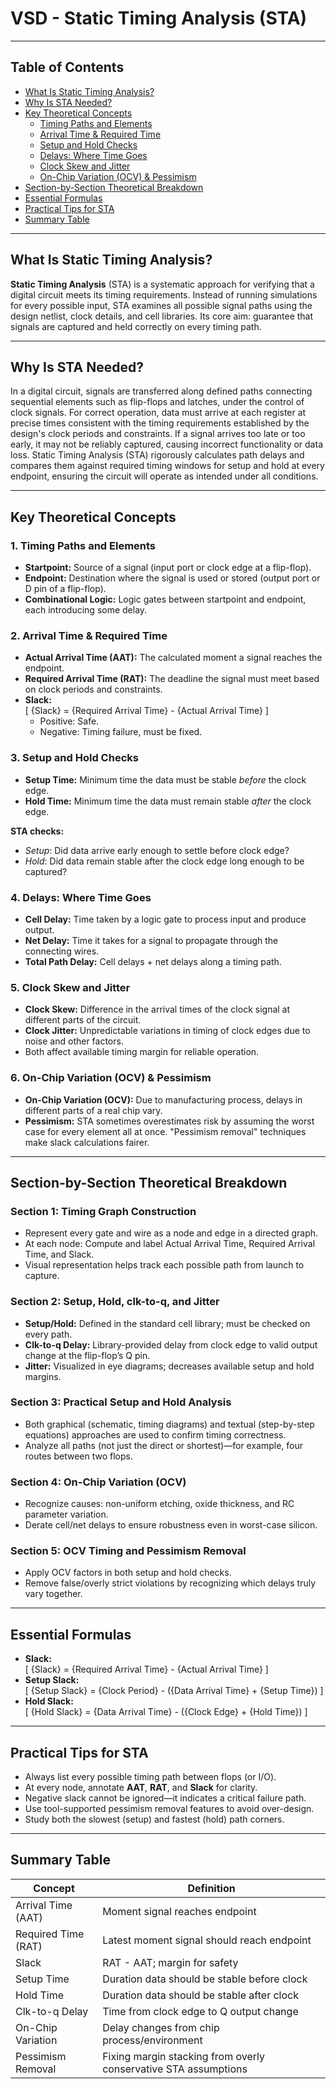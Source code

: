 # VSD - Static Timing Analysis (STA) 
---

## Table of Contents

- [What Is Static Timing Analysis?](#what-is-static-timing-analysis)
- [Why Is STA Needed?](#why-is-sta-needed)
- [Key Theoretical Concepts](#key-theoretical-concepts)
  - [Timing Paths and Elements](#1-timing-paths-and-elements)
  - [Arrival Time & Required Time](#2-arrival-time--required-time)
  - [Setup and Hold Checks](#3-setup-and-hold-checks)
  - [Delays: Where Time Goes](#4-delays-where-time-goes)
  - [Clock Skew and Jitter](#5-clock-skew-and-jitter)
  - [On-Chip Variation (OCV) & Pessimism](#6-on-chip-variation-ocv--pessimism)
- [Section-by-Section Theoretical Breakdown](#section-by-section-theoretical-breakdown)
- [Essential Formulas](#essential-formulas)
- [Practical Tips for STA](#practical-tips-for-sta)
- [Summary Table](#summary-table)
---

## What Is Static Timing Analysis?

**Static Timing Analysis** (STA) is a systematic approach for verifying that a digital circuit meets its timing requirements. Instead of running simulations for every possible input, STA examines all possible signal paths using the design netlist, clock details, and cell libraries. Its core aim: guarantee that signals are captured and held correctly on every timing path.

---

## Why Is STA Needed?

In a digital circuit, signals are transferred along defined paths connecting sequential elements such as flip-flops and latches, under the control of clock signals. For correct operation, data must arrive at each register at precise times consistent with the timing requirements established by the design's clock periods and constraints. If a signal arrives too late or too early, it may not be reliably captured, causing incorrect functionality or data loss. Static Timing Analysis (STA) rigorously calculates path delays and compares them against required timing windows for setup and hold at every endpoint, ensuring the circuit will operate as intended under all conditions.

---

## Key Theoretical Concepts

### 1. Timing Paths and Elements

- **Startpoint:** Source of a signal (input port or clock edge at a flip-flop).
- **Endpoint:** Destination where the signal is used or stored (output port or D pin of a flip-flop).
- **Combinational Logic:** Logic gates between startpoint and endpoint, each introducing some delay.

### 2. Arrival Time & Required Time

- **Actual Arrival Time (AAT):** The calculated moment a signal reaches the endpoint.
- **Required Arrival Time (RAT):** The deadline the signal must meet based on clock periods and constraints.
- **Slack:**  
  \[
  {Slack} = {Required Arrival Time} - {Actual Arrival Time}
  \]
  - Positive: Safe.
  - Negative: Timing failure, must be fixed.

### 3. Setup and Hold Checks

- **Setup Time:** Minimum time the data must be stable *before* the clock edge.
- **Hold Time:** Minimum time the data must remain stable *after* the clock edge.

**STA checks:**
- *Setup*: Did data arrive early enough to settle before clock edge?
- *Hold*: Did data remain stable after the clock edge long enough to be captured?

### 4. Delays: Where Time Goes

- **Cell Delay:** Time taken by a logic gate to process input and produce output.
- **Net Delay:** Time it takes for a signal to propagate through the connecting wires.
- **Total Path Delay:** Cell delays + net delays along a timing path.

### 5. Clock Skew and Jitter

- **Clock Skew:** Difference in the arrival times of the clock signal at different parts of the circuit.
- **Clock Jitter:** Unpredictable variations in timing of clock edges due to noise and other factors.
- Both affect available timing margin for reliable operation.

### 6. On-Chip Variation (OCV) & Pessimism

- **On-Chip Variation (OCV):** Due to manufacturing process, delays in different parts of a real chip vary.
- **Pessimism:** STA sometimes overestimates risk by assuming the worst case for every element all at once. "Pessimism removal" techniques make slack calculations fairer.

---

## Section-by-Section Theoretical Breakdown

### Section 1: Timing Graph Construction

- Represent every gate and wire as a node and edge in a directed graph.
- At each node: Compute and label Actual Arrival Time, Required Arrival Time, and Slack.
- Visual representation helps track each possible path from launch to capture.

### Section 2: Setup, Hold, clk-to-q, and Jitter

- **Setup/Hold:** Defined in the standard cell library; must be checked on every path.
- **Clk-to-q Delay:** Library-provided delay from clock edge to valid output change at the flip-flop’s Q pin.
- **Jitter:** Visualized in eye diagrams; decreases available setup and hold margins.

### Section 3: Practical Setup and Hold Analysis

- Both graphical (schematic, timing diagrams) and textual (step-by-step equations) approaches are used to confirm timing correctness.
- Analyze all paths (not just the direct or shortest)—for example, four routes between two flops.

### Section 4: On-Chip Variation (OCV)

- Recognize causes: non-uniform etching, oxide thickness, and RC parameter variation.
- Derate cell/net delays to ensure robustness even in worst-case silicon.

### Section 5: OCV Timing and Pessimism Removal

- Apply OCV factors in both setup and hold checks.
- Remove false/overly strict violations by recognizing which delays truly vary together.

---

## Essential Formulas

- **Slack:**  
  \[
    {Slack} = {Required Arrival Time} - {Actual Arrival Time}
  \]
- **Setup Slack:**  
  \[
    {Setup Slack} = {Clock Period} - ({Data Arrival Time} + {Setup Time})
  \]
- **Hold Slack:**  
  \[
    {Hold Slack} = {Data Arrival Time} - ({Clock Edge} + {Hold Time})
  \]

---

## Practical Tips for STA

- Always list every possible timing path between flops (or I/O).
- At every node, annotate **AAT**, **RAT**, and **Slack** for clarity.
- Negative slack cannot be ignored—it indicates a critical failure path.
- Use tool-supported pessimism removal features to avoid over-design.
- Study both the slowest (setup) and fastest (hold) path corners.

---

## Summary Table

| Concept             | Definition                                                                             |
|---------------------|----------------------------------------------------------------------------------------|
| Arrival Time (AAT)  | Moment signal reaches endpoint                                                         |
| Required Time (RAT) | Latest moment signal should reach endpoint                                             |
| Slack               | RAT - AAT; margin for safety                                                           |
| Setup Time          | Duration data should be stable before clock                                            |
| Hold Time           | Duration data should be stable after clock                                             |
| Clk-to-q Delay      | Time from clock edge to Q output change                                                |
| On-Chip Variation   | Delay changes from chip process/environment                                            |
| Pessimism Removal   | Fixing margin stacking from overly conservative STA assumptions                        |
